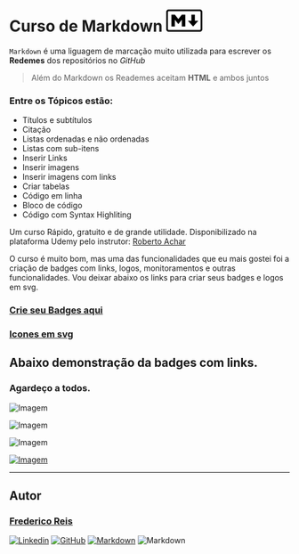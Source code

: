 # Curso de Markdown ![Mark](assets/mark.png)

`Markdown` é uma liguagem de marcação muito utilizada para escrever os __Redemes__ dos repositórios no _GitHub_
 > Além do Markdown os Reademes aceitam __HTML__ e ambos juntos

### Entre os Tópicos estão:

* Títulos e subtítulos
* Citação
* Listas ordenadas e não ordenadas
* Listas com sub-itens
* Inserir Links
* Inserir imagens 
* Inserir imagens com links
* Criar tabelas
* Código em linha
* Bloco de código
* Código com Syntax Highliting


Um curso Rápido, gratuito e de grande utilidade.
Disponibilizado na plataforma Udemy pelo instrutor:
[Roberto Achar
](https://www.udemy.com/user/roberto-achar/)

O curso é muito bom, mas uma das funcionalidades que eu mais gostei foi a criação de badges com links, logos, monitoramentos e outras funcionalidades. Vou deixar abaixo os links para criar seus badges e logos em svg.

### [**Crie seu Badges aqui**](https://shields.io/category/social)

### [**Icones em svg**](https://shields.io/category/social)

## Abaixo demonstração da badges com links.

### Agardeço a todos.

![Imagem](https://img.shields.io/github/followers/Fred-Reis?style=social)

![Imagem](https://img.shields.io/badge/ReactNative-v_0.60-61DAFB?logo=react)

![Imagem](https://img.shields.io/badge/Yarn-v_1.22.4-2C8EBB?logo=Yarn)

[![Imagem](https://img.shields.io/badge/Node-v_12.13.1-339933?logo=node.js)](https://nodejs.org/en/)

---
## Autor

### [Frederico Reis](https://github.com/Fred-Reis)

[![Linkedin](https://img.shields.io/badge/LinkedIn-Frederico_Reis-0077B5?logo=linkedin)](https://www.linkedin.com/in/frederico-reis-dev/ "Frederico Reis")
[![GitHub](https://img.shields.io/badge/Meu_Perfil-GitHub-000?logo=github)](https://github.com/Fred-Reis "Frederico Reis")
[![Markdown](https://img.shields.io/badge/Curso-Aprenda_Markdown-EC5252?logo=udemy)](https://www.udemy.com/share/101vTQ/) 
![Markdown](https://img.shields.io/badge/>-Markdown-000000?logo=Markdown)





